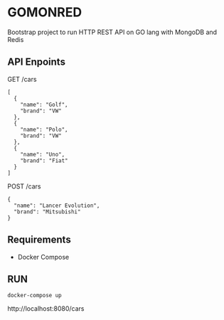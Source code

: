 # GOMONRED
Bootstrap project to run HTTP REST API on GO lang with MongoDB and Redis

## API Enpoints
GET /cars
```
[
  {
    "name": "Golf",
    "brand": "VW"
  },
  {
    "name": "Polo",
    "brand": "VW"
  },
  {
    "name": "Uno",
    "brand": "Fiat"
  }
]
```

POST /cars
```
{
  "name": "Lancer Evolution",
  "brand": "Mitsubishi"
}
```

## Requirements
* Docker Compose

## RUN
```
docker-compose up
```

http://localhost:8080/cars
